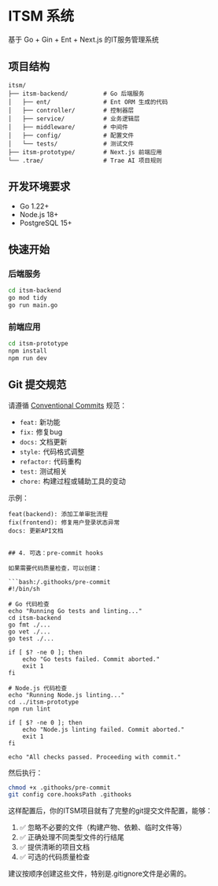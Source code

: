 # ITSM 系统

基于 Go + Gin + Ent + Next.js 的IT服务管理系统

## 项目结构

```
itsm/
├── itsm-backend/          # Go 后端服务
│   ├── ent/               # Ent ORM 生成的代码
│   ├── controller/        # 控制器层
│   ├── service/           # 业务逻辑层
│   ├── middleware/        # 中间件
│   ├── config/            # 配置文件
│   └── tests/             # 测试文件
├── itsm-prototype/        # Next.js 前端应用
└── .trae/                 # Trae AI 项目规则

```

## 开发环境要求

- Go 1.22+
- Node.js 18+
- PostgreSQL 15+

## 快速开始

### 后端服务

```bash
cd itsm-backend
go mod tidy
go run main.go
```

### 前端应用

```bash
cd itsm-prototype
npm install
npm run dev
```

## Git 提交规范

请遵循 [Conventional Commits](https://www.conventionalcommits.org/) 规范：

- `feat:` 新功能
- `fix:` 修复bug
- `docs:` 文档更新
- `style:` 代码格式调整
- `refactor:` 代码重构
- `test:` 测试相关
- `chore:` 构建过程或辅助工具的变动

示例：

```
feat(backend): 添加工单审批流程
fix(frontend): 修复用户登录状态异常
docs: 更新API文档
```

```

## 4. 可选：pre-commit hooks

如果需要代码质量检查，可以创建：

```bash:/.githooks/pre-commit
#!/bin/sh

# Go 代码检查
echo "Running Go tests and linting..."
cd itsm-backend
go fmt ./...
go vet ./...
go test ./...

if [ $? -ne 0 ]; then
    echo "Go tests failed. Commit aborted."
    exit 1
fi

# Node.js 代码检查
echo "Running Node.js linting..."
cd ../itsm-prototype
npm run lint

if [ $? -ne 0 ]; then
    echo "Node.js linting failed. Commit aborted."
    exit 1
fi

echo "All checks passed. Proceeding with commit."
```

然后执行：

```bash
chmod +x .githooks/pre-commit
git config core.hooksPath .githooks
```

这样配置后，你的ITSM项目就有了完整的git提交文件配置，能够：

1. ✅ 忽略不必要的文件（构建产物、依赖、临时文件等）
2. ✅ 正确处理不同类型文件的行结尾
3. ✅ 提供清晰的项目文档
4. ✅ 可选的代码质量检查

建议按顺序创建这些文件，特别是.gitignore文件是必需的。
